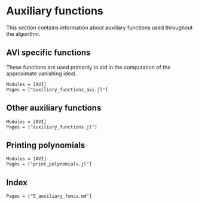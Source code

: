 # Auxiliary functions
This section contains information about auxiliary functions used throughout the algorithm.

## AVI specific functions
These functions are used primarily to aid in the computation of the approximate vanishing ideal.
```@autodocs
Modules = [AVI]
Pages = ["auxiliary_functions_avi.jl"]
```

## Other auxiliary functions
```@autodocs
Modules = [AVI]
Pages = ["auxiliary_functions.jl"]
```

## Printing polynomials
```@autodocs
Modules = [AVI]
Pages = ["print_polynomials.jl"]
```

## Index
```@index
Pages = ["5_auxiliary_funcs.md"]
```
